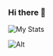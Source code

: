 ### Hi there 👋

<!--
**Yusufzai/Yusufzai** is a ✨ _special_ ✨ repository because its `README.md` (this file) appears on your GitHub profile.

Here are some ideas to get you started:

- 🔭 I’m currently working on ...
- 🌱 I’m currently learning ...
- 👯 I’m looking to collaborate on ...
- 🤔 I’m looking for help with ...
- 💬 Ask me about ...
- 📫 How to reach me: ...
- 😄 Pronouns: ...
- ⚡ Fun fact: ...
-->


![My Stats](https://profile-counter.glitch.me/Yusufzai/count.svg)

![Alt](https://repobeats.axiom.co/api/embed/6b697049e023075d326c93b09c080643639d7f78.svg "Repobeats analytics image")
